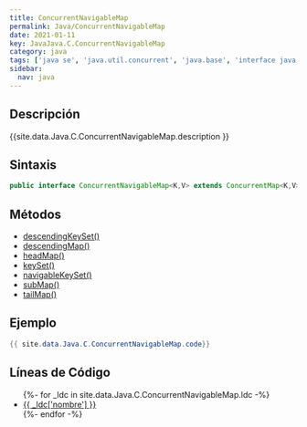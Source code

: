 ```yaml
---
title: ConcurrentNavigableMap
permalink: Java/ConcurrentNavigableMap
date: 2021-01-11
key: JavaJava.C.ConcurrentNavigableMap
category: java
tags: ['java se', 'java.util.concurrent', 'java.base', 'interface java', 'Java 1.6']
sidebar: 
  nav: java
---
```


## Descripción
{{site.data.Java.C.ConcurrentNavigableMap.description }}

## Sintaxis
~~~java
public interface ConcurrentNavigableMap<K,V> extends ConcurrentMap<K,V>, NavigableMap<K,V>
~~~

## Métodos
* [descendingKeySet()](/Java/ConcurrentNavigableMap/descendingKeySet)
* [descendingMap()](/Java/ConcurrentNavigableMap/descendingMap)
* [headMap()](/Java/ConcurrentNavigableMap/headMap)
* [keySet()](/Java/ConcurrentNavigableMap/keySet)
* [navigableKeySet()](/Java/ConcurrentNavigableMap/navigableKeySet)
* [subMap()](/Java/ConcurrentNavigableMap/subMap)
* [tailMap()](/Java/ConcurrentNavigableMap/tailMap)

## Ejemplo
~~~java
{{ site.data.Java.C.ConcurrentNavigableMap.code}}
~~~

## Líneas de Código
<ul>
{%- for _ldc in site.data.Java.C.ConcurrentNavigableMap.ldc -%}
   <li>
       <a href="{{_ldc['url'] }}">{{ _ldc['nombre'] }}</a>
   </li>
{%- endfor -%}
</ul>

